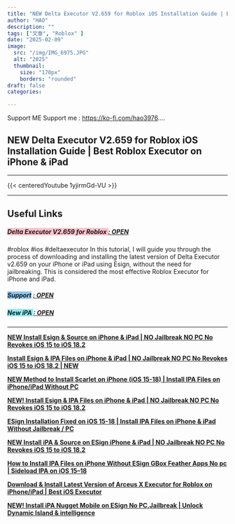 ```yaml
---
title: "NEW Delta Executor V2.659 for Roblox iOS Installation Guide | Best Roblox Executor on iPhone & iPad"
author: "HAO"
description: ""
tags: ["文章", "Roblox" ]
date: "2025-02-09"
image:
  src: "/img/IMG_6975.JPG"
  alt: "2025"
  thumbnail:
    size: "170px"
    borders: "rounded"
draft: false
categories:

---
```


Support ME 
Support me : https://ko-fi.com/hao3976....
<!--more-->

## **NEW Delta Executor V2.659 for Roblox iOS Installation Guide | Best Roblox Executor on iPhone & iPad**

---
{{< centeredYoutube 1yjirmGd-VU >}}

---

## **Useful Links**

##### **<font style="background: pink"> Delta Executor V2.659 for Roblox </font>** **[  : OPEN](https://www.mediafire.com/file/cb517yzhl4g2unu/Delta_2.659.473_1738891465.ipa/file?dkey=yfmkabht0tn&r=118)**

#roblox #ios #deltaexecutor 
In this tutorial, I will guide you through the process of downloading and installing the latest version of Delta Executor v2.659 on your iPhone or iPad using Esign, without the need for jailbreaking. This is considered the most effective Roblox Executor for iPhone and iPad.

##### **<and font style="background: #8dc7f0 "> Support</font>** **[  : OPEN](https://ko-fi.com/hao3976)**

##### **<and font style="background: #8dedf0 "> New iPA </font>** **[  : OPEN](https://www.patreon.com/hao8?utm_medium=unknown&utm_source=join_link&utm_campaign=creatorshare_creator&utm_content=copyLink)**

---

**[NEW Install Esign & Source on iPhone & iPad | NO Jailbreak NO PC No Revokes iOS 15 to iOS 18.2](https://youtu.be/6v36u9J26ZA)**

**[Install Esign & IPA Files on iPhone & iPad | NO Jailbreak NO PC No Revokes iOS 15 to iOS 18.2 | NEW](https://youtu.be/ygGUh-kUyd0)**

**[NEW Method to Install Scarlet on iPhone (iOS 15-18) | Install IPA Files on iPhone/iPad Without PC](https://youtu.be/jKOxTGtw5Io)**

**[NEW! Install Esign & IPA Files on iPhone & iPad | NO Jailbreak NO PC No Revokes iOS 15 to iOS 18.2](https://youtu.be/CifAaIlf8J0)**

**[ESign Installation Fixed on iOS 15-18 | Install IPA Files on iPhone & iPad Without Jailbreak / PC](https://youtu.be/QHFRzVgpCsQ)**

**[NEW Install iPA & Source on ESign iPhone & iPad | NO Jailbreak NO PC No Revokes iOS 15 to iOS 18.2](https://youtu.be/8zuNH1s0FcM)**

**[How to Install IPA Files on iPhone Without ESign GBox Feather Apps No pc | Sideload IPA on iOS 15–18](https://youtu.be/fXHU9EDGykw)**

**[Download & Install Latest Version of Arceus X Executor for Roblox on iPhone/iPad | Best iOS Executor](https://youtu.be/B97c2iFOmjY)**

**[NEW! Install iPA Nugget Mobile on ESign No PC,Jailbreak | Unlock Dynamic Island & intelligence](https://youtu.be/NG-mlEVlh1g)**
